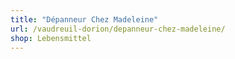 ```yaml
---
title: "Dépanneur Chez Madeleine"
url: /vaudreuil-dorion/depanneur-chez-madeleine/
shop: Lebensmittel
---
```

